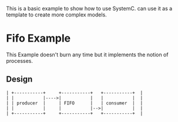 This is a basic example to show how to use SystemC.
can use it as a template to create more complex models.

# Fifo Example

This Example doesn't burn any time but it implements the notion of processes.

## Design  
```diagram 
| +-----------+     +-----------+   +-----------+  |
| |           |---->|           |   |           |  |
| | producer  |     | FIFO      |   | consumer  |  |
| |           |     |           |-->|           |  |
| +-----------+     +-----------+   +-----------+  |
``` 
